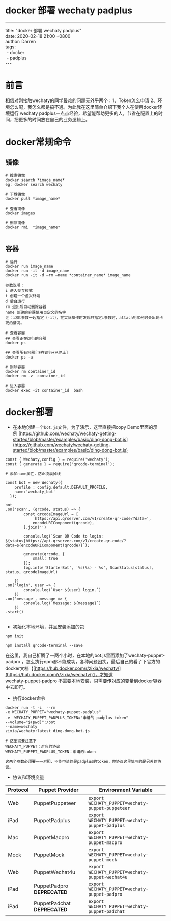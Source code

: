 # docker 部署 wechaty padplus

---

title: "docker 部署 wechaty padplus"<br />date: 2020-02-18 21:00 +0800<br />author: Darren<br />tags:<br /> - docker<br /> - padplus<br />---
<a name="tLMdR"></a>
# 前言
相信对刚接触wechaty的同学最难的问题无外乎两个：1、Token怎么申请 2、环境怎么配，我怎么都是搞不通。为此我在这里简单介绍下我个人在使用docker环境运行 wechaty padplus一点点经验，希望能帮助更多的人，节省在配置上的时间，把更多的时间放在自己的业务逻辑上。
<a name="Y7irA"></a>
# docker常规命令
<a name="huinE"></a>
## 镜像

```
# 搜索镜像
docker search *image_name*
eg: docker search wechaty

# 下载镜像
docker pull *image_name*

# 查看镜像
docker images

# 删除镜像
docker rmi  *image_name*


```

<a name="hRE4y"></a>
## 容器

```
# 运行
docker run image_name
docker run -it -d image_name
docker run -it -d –rm –name *container_name* image_name

参数说明：
i 进入交互模式
t 创建一个虚拟终端
d 后台运行
rm 退出后自动删除容器
name 创建的容器使用自定义的名字
注：i和t参数一起指定（-it），在实际操作时发现只指定i参数时，attach到实例时会出现卡死的情况。

# 查看容器
## 查看正在运行的容器
docker ps

## 查看所有容器[正在运行+已停止]
docker ps -a

# 删除容器
docker rm container_id
docker rm -v  container_id  

# 进入容器
docker exec -it container_id  bash 

```

<a name="4REXR"></a>
# docker部署

- 在本地创建一个`bot.js`文件，为了演示，这里直接把copy Demo里面的示例 [https://github.com/wechaty/wechaty-getting-started/blob/master/examples/basic/ding-dong-bot.js](https://github.com/wechaty/wechaty-getting-started/blob/master/examples/basic/ding-dong-bot.js)
```
const { Wechaty,config } = require('wechaty');
const { generate } = require('qrcode-terminal');

# 添加name属性，防止凌晨掉线

const bot = new Wechaty({
    profile : config.default.DEFAULT_PROFILE,
    name:'wechaty_bot'
  });

bot
.on('scan', (qrcode, status) => {
        const qrcodeImageUrl = [
            'https://api.qrserver.com/v1/create-qr-code/?data=',
            encodeURIComponent(qrcode),
        ].join('')

        console.log(`Scan QR Code to login: ${status}https://api.qrserver.com/v1/create-qr-code/?data=${encodeURIComponent(qrcode)}`);

        generate(qrcode, {
            small: true
        });
        log.info('StarterBot', '%s(%s) - %s', ScanStatus[status], status, qrcodeImageUrl)

    })
.on('login', user => {
        console.log(`User ${user} login.`)
    })
.on('message', message => {
        console.log(`Message: ${message}`)
    })
.start()


```

- 初始化本地环境，并且安装添加的包

```
npm init

npm install qrcode-terminal --save
```

在这里，我自己折腾了一两个小时，在本地的bot.js里面添加了wechaty-puppet-padpro ，怎么执行npm都不能成功，各种问题困扰，最后自己的看了下官方的docker文档【[https://hub.docker.com/r/zixia/wechaty/](https://hub.docker.com/r/zixia/wechaty/)】，才知道<br />wechaty-puppet-padpro 不需要本地安装，只需要传对应的变量到docker容器中去即可。

- 执行docker命令

```
docker run -t -i  --rm   
-e WECHATY_PUPPET="wechaty-puppet-padplus" 
-e  WECHATY_PUPPET_PADPLUS_TOKEN="申请的 padplus token"  
--volume="$(pwd)":/bot 
--name=wechaty 
zixia/wechaty:latest ding-dong-bot.js

# 这里需要注意下
WECHATY_PUPPET：对应的协议
WECHATY_PUPPET_PADPLUS_TOKEN：申请的token

这两个参数必须要一一对照，不能申请的是padplus的token，你协议这里填写的是另外的协议。

```


- 协议和环境变量

| Protocol | Puppet Provider | Environment Variable |
| --- | --- | --- |
| Web | PuppetPuppeteer | `export WECHATY_PUPPET=wechaty-puppet-puppeteer` |
| iPad | PuppetPadplus | `export WECHATY_PUPPET=wechaty-puppet-padplus` |
| Mac | PuppetMacpro | `export WECHATY_PUPPET=wechaty-puppet-macpro` |
| Mock | PuppetMock | `export WECHATY_PUPPET=wechaty-puppet-mock` |
| Web | PuppetWechat4u | `export WECHATY_PUPPET=wechaty-puppet-wechat4u` |
| iPad | PuppetPadpro **DEPRECATED** | `export WECHATY_PUPPET=wechaty-puppet-padpro` |
| iPad | PuppetPadchat **DEPRECATED** | `export WECHATY_PUPPET=wechaty-puppet-padchat` |


